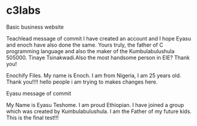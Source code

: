 # c3labs
Basic business website

Teachlead message of commit
I have created an account and I hope Eyasu and enoch have also done the same. Yours truly, the father of C programming language and also the maker of the Kumbulabulushula 505000. Tinaye Tsinakwadi.Also the most handsome person in EIE?
Thank you!

Enochify Files.
My name is Enoch. I am from Nigeria, I am 25 years old.
Thank you!!!!
hello people i am trying to makes changes here.

Eyasu message of commit

My Name is Eyasu Teshome. I am proud Ethiopian. I have joined a group which was created by  Kumbulabulushula. I am the Father of my future kids. This is the final test!!!
